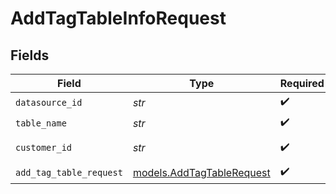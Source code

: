 # AddTagTableInfoRequest


## Fields

| Field                                                        | Type                                                         | Required                                                     | Description                                                  |
| ------------------------------------------------------------ | ------------------------------------------------------------ | ------------------------------------------------------------ | ------------------------------------------------------------ |
| `datasource_id`                                              | *str*                                                        | :heavy_check_mark:                                           | N/A                                                          |
| `table_name`                                                 | *str*                                                        | :heavy_check_mark:                                           | N/A                                                          |
| `customer_id`                                                | *str*                                                        | :heavy_check_mark:                                           | Customer ID                                                  |
| `add_tag_table_request`                                      | [models.AddTagTableRequest](../models/addtagtablerequest.md) | :heavy_check_mark:                                           | N/A                                                          |